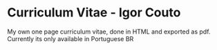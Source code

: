 # Curriculum Vitae - Igor Couto

My own one page curriculum vitae, done in HTML and exported as pdf.
Currently its only available in Portuguese BR

